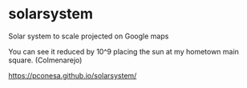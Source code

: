# solarsystem
Solar system to scale projected on Google maps

You can see it reduced by 10^9 placing the sun at my hometown main square. (Colmenarejo)

https://pconesa.github.io/solarsystem/
